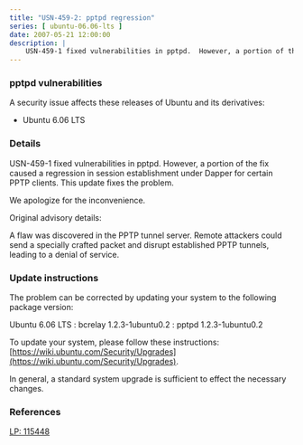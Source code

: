 ```yaml
---
title: "USN-459-2: pptpd regression"
series: [ ubuntu-06.06-lts ]
date: 2007-05-21 12:00:00
description: |
    USN-459-1 fixed vulnerabilities in pptpd.  However, a portion of the fix  caused a regression in session establishment under Dapper for certain  PPTP clients.  This update fixes the problem.
--- 
```

 
### pptpd vulnerabilities

A security issue affects these releases of Ubuntu and its derivatives:

* Ubuntu 6.06 LTS

### Details

USN-459-1 fixed vulnerabilities in pptpd. However, a portion of the fix caused a regression in session establishment under Dapper for certain PPTP clients. This update fixes the problem.

We apologize for the inconvenience.

Original advisory details:

 A flaw was discovered in the PPTP tunnel server. Remote attackers could send a specially crafted packet and disrupt established PPTP tunnels, leading to a denial of service.

### Update instructions

The problem can be corrected by updating your system to the following package version:

Ubuntu 6.06 LTS
 : bcrelay <span>1.2.3-1ubuntu0.2</span>
 : pptpd <span>1.2.3-1ubuntu0.2</span>

To update your system, please follow these instructions: [https://wiki.ubuntu.com/Security/Upgrades](https://wiki.ubuntu.com/Security/Upgrades).

In general, a standard system upgrade is sufficient to effect the necessary changes.

### References

 [LP: 115448](https://launchpad.net/bugs/115448)
 
